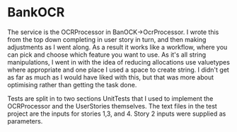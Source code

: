 # BankOCR

The service is the OCRProcessor in BanOCK->OcrProcessor.
I wrote this from the top down completing in user story in turn, and then making adjustments as I went along.
As a result it works like a workflow, where you can pick and choose which feature you want to use.
As it's all string manipulations, I went in with the idea of reducing allocations use valuetypes where appropriate and one place I used a space to create string. 
I didn't get as far as much as I would have liked with this, but that was more about optimising rather than getting the task done.

Tests are split in to two sections UnitTests that I used to implement the OCRProcessor and the UserStories themselves.
The text files in the test project are the inputs for stories 1,3, and 4. Story 2 inputs were supplied as parameters.

